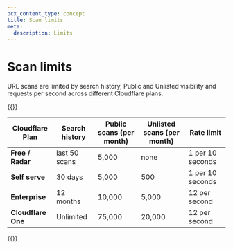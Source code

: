 ```yaml
---
pcx_content_type: concept
title: Scan limits
meta:
  description: Limits
---
```


# Scan limits

URL scans are limited by search history, Public and Unlisted visibility and requests per second across different Cloudflare plans. 

{{<table-wrap>}}

| Cloudflare Plan | Search history | Public scans (per month) | Unlisted scans (per month) | Rate limit |
| --- | --- | --- | --- | --- |
| **Free / Radar** | last 50 scans | 5,000 | none | 1 per 10 seconds |
| **Self serve** | 30 days | 5,000 | 500 | 1 per 10 seconds |
| **Enterprise** | 12 months | 10,000 | 5,000 | 12 per second |
| **Cloudflare One** | Unlimited | 75,000 | 20,000 | 12 per second |

{{</table-wrap>}}

